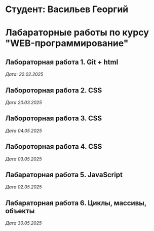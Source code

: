 # Студент: Васильев Георгий

# Лабараторные работы по курсу "WEB-программирование"

## Лабораторная работа 1. Git + html

*Дата: 22.02.2025*

## Лабороторная работа 2. CSS

*Дата 20.03.2025*

## Лабороторная работа 3. CSS

*Дата 04.05.2025*

## Лабороторная работа 4. CSS

*Дата 03.05.2025*

## Лабараторная работа 5. JavaScript

*Дата 02.05.2025*

## Лабараторная работа 6. Циклы, массивы, объекты

*Дата 30.05.2025*